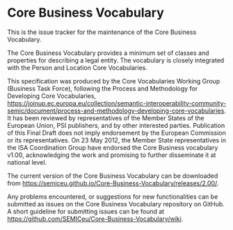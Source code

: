 # Core Business Vocabulary

This is the issue tracker for the maintenance of the Core Business Vocabulary.

The Core Business Vocabulary provides a minimum set of classes and properties for describing a legal entity. The vocabulary is closely integrated with the Person and Location Core Vocabularies.

This specification was produced by the Core Vocabularies Working Group (Business Task Force), following the Process and Methodology for Developing Core Vocabularies, https://joinup.ec.europa.eu/collection/semantic-interoperability-community-semic/document/process-and-methodology-developing-core-vocabularies. It has been reviewed by representatives of the Member States of the European Union, PSI publishers, and by other interested parties. Publication of this Final Draft does not imply endorsement by the European Commission or its representatives. On 23 May 2012, the Member State representatives in the ISA Coordination Group have endorsed the Core Business vocabulary v1.00, acknowledging the work and promising to further disseminate it at national level. 

The current version of the Core Business Vocabulary can be downloaded from https://semiceu.github.io/Core-Business-Vocabulary/releases/2.00/.

Any problems encountered, or suggestions for new functionalities can be submitted as issues on the Core Business Vocabulary repository on GitHub. A short guideline for submitting issues can be found at https://github.com/SEMICeu/Core-Business-Vocabulary/wiki.
